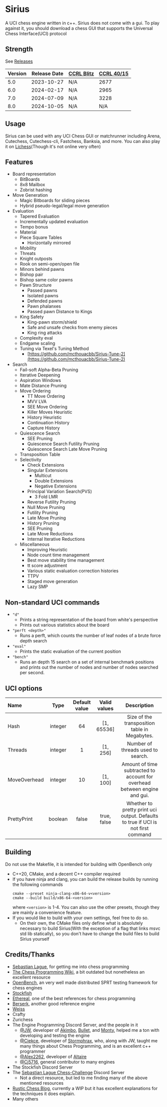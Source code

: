 # Sirius

A UCI chess engine written in c++.
Sirius does not come with a gui. To play against it, you should download a chess GUI that supports the Universal Chess Interface(UCI) protocol

## Strength
See [Releases](https://github.com/mcthouacbb/Sirius/releases)

| Version | Release Date | [CCRL Blitz](https://ccrl.chessdom.com/ccrl/404/) | [CCRL 40/15](https://ccrl.chessdom.com/ccrl/4040/) |
| --- | --- | --- | --- |
| 5.0 | 2023-10-27 | N/A | 2677 |
| 6.0 | 2024-02-17 | N/A | 2965 |
| 7.0 | 2024-07-09 | N/A | 3228 |
| 8.0 | 2024-10-05 | N/A | N/A  |

## Usage
Sirius can be used with any UCI Chess GUI or matchrunner including Arena, Cutechess, Cutechess-cli, Fastchess, Banksia, and more.
You can also play it on [Lichess](https://lichess.org/@/Sirius_Bot)(Though it's not online very often)

## Features
- Board representation
    - BitBoards
    - 8x8 Mailbox
    - Zobrist hashing
- Move Generation
    - Magic Bitboards for sliding pieces
    - Hybrid pseudo-legal/legal move generation
- Evaluation
    - Tapered Evaluation
    - Incrementally updated evaluation
    - Tempo bonus
    - Material
    - Piece Square Tables
      - Horizontally mirrored
    - Mobility
    - Threats
    - Knight outposts
    - Rook on semi-open/open file
    - Minors behind pawns
    - Bishop pair
    - Bishop same color pawns
    - Pawn Structure
        - Passed pawns
        - Isolated pawns
        - Defended pawns
        - Pawn phalanxes
        - Passed pawn Distance to Kings
    - King Safety
        -  King-pawn storm/shield
        -  Safe and unsafe checks from enemy pieces
        -  King ring attacks
    - Complexity eval
    - Endgame scaling
    - Tuning via Texel's Tuning Method
        - [https://github.com/mcthouacbb/Sirius-Tune-2](https://github.com/mcthouacbb/Sirius-Tune-2)
- Search
    - Fail-soft Alpha-Beta Pruning
    - Iterative Deepening
    - Aspiration Windows
    - Mate Distance Pruning
    - Move Ordering
        - TT Move Ordering
        - MVV LVA
        - SEE Move Ordering
        - Killer Moves Heuristic
        - History Heuristic
        - Continuation History
        - Capture History
    - Quiescence Search
        - SEE Pruning
        - Quiescence Search Futility Pruning
        - Quiescence Search Late Move Pruning
    - Transposition Table
    - Selectivity
        - Check Extensions
        - Singular Extensions
            - Multicut
            - Double Extensions
            - Negative Extensions
        - Principal Variation Search(PVS)
            - 3 Fold LMR
        - Reverse Futility Pruning
        - Null Move Pruning
        - Futility Pruning
        - Late Move Pruning
        - History Pruning
        - SEE Pruning
        - Late Move Reductions
        - Internal Iterative Reductions
    - Miscellaneous
      	- Improving Heuristic
      	- Node count time management
        - Best move stability time management
      	- tt score adjustment
      	- Various static evaluation correction histories
        - TTPV
        - Staged move generation
        - Lazy SMP

## Non-standard UCI commands
- `"d"`
    - Prints a string representation of the board from white's perspective
    - Prints out various statistics about the board
- `"perft <depth>"`
    - Runs a perft, which counts the number of leaf nodes of a brute force depth <depth> search
- `"eval"`
    - Prints the static evaluation of the current position
- `"bench"`
    - Runs an depth 15 search on a set of internal benchmark positions and prints out the number of nodes and number of nodes searched per second.

## UCI options
| Name             |  Type   | Default value |       Valid values        | Description                                                                          |
|:-----------------|:-------:|:-------------:|:-------------------------:|:------------------------------------------------------------------------------------:|
| Hash             | integer |      64       |        [1, 65536]         | Size of the transposition table in Megabytes.                                        |
| Threads          | integer |       1       |         [1, 256]          | Number of threads used to search.                                                    |
| MoveOverhead     | integer |      10       |         [1, 100]          | Amount of time subtracted to account for overhead between engine and gui.            |
| PrettyPrint      | boolean |   false       |        true, false        | Whether to pretty print uci output. Defaults to true if UCI is not first command     |

## Building
Do not use the Makefile, it is intended for building with OpenBench only

- C++20, CMake, and a decent C++ compiler required
- If you have ninja and clang, you can build the release builds by running the following commands
  ```
  cmake --preset ninja-clang-x86-64-v<version>
  cmake --build build/x86-64-<version>
  ```
  where `<version>` is 1-4.
  You can also use the other presets, though they are mainly a convenience feature.
- If you would like to build with your own settings, feel free to do so.
    - On their own, the CMake files only define what is absolutely necessary to build Sirius(With the exception of a flag that links msvc std lib statically), so you don't have to change the build files to build Sirius yourself

## Credits/Thanks
- [Sebastian Lague](https://www.youtube.com/@SebastianLague), for getting me into chess programming
- [The Chess Programming Wiki](https://www.chessprogramming.org/), a bit outdated but nonetheless an excellent resource
- [OpenBench](https://github.com/AndyGrant/OpenBench), an very well made distributed SPRT testing framework for chess engines
- [Stockfish](https://github.com/official-stockfish/Stockfish)
- [Ethereal](https://github.com/AndyGrant/Ethereal), one of the best references for chess programming
- [Berserk](https://github.com/jhonnold/berserk), another good reference engine
- [Weiss](https://github.com/TerjeKir/Weiss)
- Crafty
- Zurichess
- The Engine Programming Discord Server, and the people in it
    - [@JW](https://github.com/jw1912), developer of [Akimbo](https://github.com/jw1912/akimbo), [Bullet](https://github.com/jw1912/bullet), and [Monty](https://github.com/official-monty/Monty), helped me a ton with developing and testing the engine
    - [@Ciekce](https://github.com/ciekce/), developer of [Stormphrax](https://github.com/ciekce/Stormphrax), who, along with JW, taught me many things about Chess Programming, and is an excellent c++ programmer
    - [@Alex2262](https://github.com/Alex2262), developer of [Altaire](https://github.com/Alex2262/AltairChessEngine)
    - [@Cj5716](https://github.com/cj5716/), general contributor to many engines
- The Stockfish Discord Server
- The [Sebastian Lague Chess-Challenge](https://github.com/seblague/Chess-challenge) Discord Server
	- Not a direct resource, but led to me finding many of the above mentioned resources
- [Rustic Chess Blog](https://rustic-chess.org/), currently a WIP but it has excellent explanations for the techniques it does explain.
- Many others

